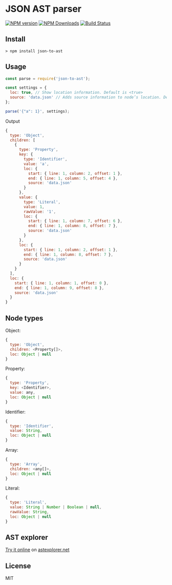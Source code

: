 # JSON AST parser

[![NPM version](https://img.shields.io/npm/v/json-to-ast.svg)](https://www.npmjs.com/package/json-to-ast)
[![NPM Downloads](https://img.shields.io/npm/dm/json-to-ast.svg)](https://www.npmjs.com/package/json-to-ast)
[![Build Status](https://travis-ci.org/vtrushin/json-to-ast.svg?branch=master)](https://travis-ci.org/vtrushin/json-to-ast)
<!-- [![Coverage Status](https://coveralls.io/repos/github/vtrushin/json-to-ast/badge.svg?branch=master)](https://coveralls.io/github/vtrushin/json-to-ast?branch=master) -->

## Install
```
> npm install json-to-ast
```

## Usage

```js
const parse = require('json-to-ast');

const settings = {
  loc: true, // Show location information. Default is <true>
  source: 'data.json' // Adds source information to node’s location. Default is <null>
};

parse('{"a": 1}', settings);
```

Output
```js
{
  type: 'Object',
  children: [
    {
      type: 'Property',
      key: {
        type: 'Identifier',
        value: 'a',
        loc: {
          start: { line: 1, column: 2, offset: 1 },
          end: { line: 1, column: 5, offset: 4 },
          source: 'data.json'
        }
      },
      value: {
        type: 'Literal',
        value: 1,
        rawValue: '1',
        loc: {
          start: { line: 1, column: 7, offset: 6 },
          end: { line: 1, column: 8, offset: 7 },
          source: 'data.json'
        }
      },
      loc: {
        start: { line: 1, column: 2, offset: 1 },
        end: { line: 1, column: 8, offset: 7 },
        source: 'data.json'
      }
    }
  ],
  loc: {
    start: { line: 1, column: 1, offset: 0 },
    end: { line: 1, column: 9, offset: 8 },
    source: 'data.json'
  }
}
```

## Node types

Object:
```js
{
  type: 'Object',
  children: <Property[]>,
  loc: Object | null
}
```

Property:
```js
{
  type: 'Property',
  key: <Identifier>,
  value: any,
  loc: Object | null
}
```

Identifier:
```js
{
  type: 'Identifier',
  value: String,
  loc: Object | null
}
```

Array:
```js
{
  type: 'Array',
  children: <any[]>,
  loc: Object | null
}
```

Literal:
```js
{
  type: 'Literal',
  value: String | Number | Boolean | null,
  rawValue: String,
  loc: Object | null
}
```

## AST explorer
[Try it online](https://astexplorer.net/#/gist/6e328cf76a27ca85e552c9cb583cdd74/1077c8842337972509a29bc9063d17bf90a1a492) on [astexplorer.net](https://astexplorer.net/)

## License
MIT
